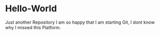 # Hello-World
Just another Repository
I am so happy that I am starting Git, I dont know why I missed this Platform.
